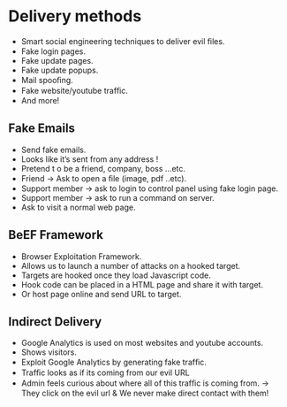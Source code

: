 # Delivery methods
 - Smart social engineering techniques to deliver evil ﬁles. 
 - Fake login pages. 
 - Fake update pages. 
 - Fake update popups. 
 - Mail spooﬁng. 
 - Fake website/youtube trafﬁc. 
 - And more!
 
## Fake Emails
  - Send fake emails. 
  - Looks like it’s sent from any address ! 
  - Pretend t o be a friend, company, boss ...etc. 
  - Friend →  Ask to open a ﬁle (image, pdf ..etc). 
  - Support member → ask to login to control panel using fake login page. 
  - Support member → ask to run a command on server. 
  - Ask to visit a normal web page. 

## BeEF Framework
  - Browser Exploitation Framework. 
  - Allows us to launch a number of attacks on a hooked target. 
  - Targets are hooked once they load Javascript code. 
  - Hook code can be placed in a HTML page and share it with target. 
  - Or host page online and send URL to target.
  
## Indirect Delivery
  - Google Analytics is used on most websites and youtube accounts. 
  - Shows visitors. 
  - Exploit Google Analytics by generating fake trafﬁc. 
  - Trafﬁc looks as if its coming from our evil URL 
  - Admin feels curious about where all of this trafﬁc is coming from. 
      → They click on the evil url & We never make direct contact with them!
